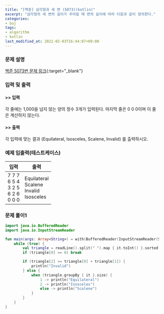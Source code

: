 ```yaml
---
title: "[백준] 삼각형과 세 변 (5073)(kotlin)"
excerpt: "삼각형의 세 변의 길이가 주어질 때 변의 길이에 따라 다음과 같이 정의한다."
categories:
- boj
tags:
- algorithm
- kotlin
last_modified_at: 2021-02-03T16:44:07+09:00
---
```



### 문제 설명
[백준 5073번 문제 링크](https://www.acmicpc.net/problem/5073#description){:target="_blank"}




### 입력 및 출력
#### >> 입력
각 줄에는 1,000을 넘지 않는 양의 정수 3개가 입력된다. 마지막 줄은 0 0 0이며 이 줄은 계산하지 않는다.



#### >> 출력
각 입력에 맞는 결과 (Equilateral, Isosceles, Scalene, Invalid) 를 출력하시오.





### 예제 입출력(테스트케이스)


|입력|출력|
|-----|------|
|7 7 7<br>6 5 4<br>3 2 5<br>6 2 6<br>0 0 0|Equilateral<br>Scalene<br>Invalid<br>Isosceles|




### 문제 풀이1
```kotlin
import java.io.BufferedReader
import java.io.InputStreamReader

fun main(args: Array<String>) = with(BufferedReader(InputStreamReader(System.`in`))) {
    while (true) {
        val triangle = readLine().split(" ").map { it.toInt() }.sorted()
        if (triangle[0] == 0) break

        if (triangle[2] >= triangle[0] + triangle[1]) {
            println("Invalid")
        } else {
            when (triangle.groupBy { it }.size) {
                1 -> println("Equilateral")
                2 -> println("Isosceles")
                else -> println("Scalene")
            }
        }
    }
}
```